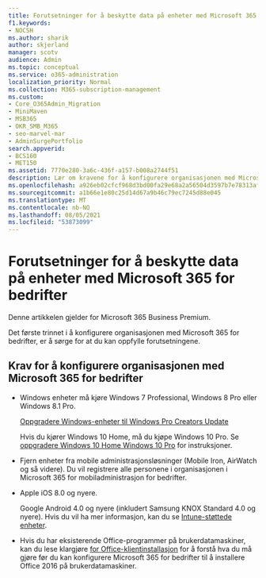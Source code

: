 ```yaml
---
title: Forutsetninger for å beskytte data på enheter med Microsoft 365 for bedrifter
f1.keywords:
- NOCSH
ms.author: sharik
author: skjerland
manager: scotv
audience: Admin
ms.topic: conceptual
ms.service: o365-administration
localization_priority: Normal
ms.collection: M365-subscription-management
ms.custom:
- Core_O365Admin_Migration
- MiniMaven
- MSB365
- OKR_SMB_M365
- seo-marvel-mar
- AdminSurgePortfolio
search.appverid:
- BCS160
- MET150
ms.assetid: 7770e280-3a6c-436f-a157-b008a2744f51
description: Lær om kravene for å konfigurere organisasjonen med Microsoft 365 for bedrifter og beskytte arbeidsdata på brukernes enheter.
ms.openlocfilehash: a926eb02cfcf968d3bd00fa29e68a2a56504d3597b7e78313af99af582a20b58
ms.sourcegitcommit: a1b66e1e80c25d14d67a9b46c79ec7245d88e045
ms.translationtype: MT
ms.contentlocale: nb-NO
ms.lasthandoff: 08/05/2021
ms.locfileid: "53873099"
---
```

# <a name="prerequisites-for-protecting-data-on-devices-with-microsoft-365-for-business"></a>Forutsetninger for å beskytte data på enheter med Microsoft 365 for bedrifter

Denne artikkelen gjelder for Microsoft 365 Business Premium.

Det første trinnet i å konfigurere organisasjonen med Microsoft 365 for bedrifter, er å sørge for at du kan oppfylle forutsetningene.
  
## <a name="requirements-for-setting-up-your-organization-with-microsoft-365-for-business"></a>Krav for å konfigurere organisasjonen med Microsoft 365 for bedrifter

- Windows enheter må kjøre Windows 7 Professional, Windows 8 Pro eller Windows 8.1 Pro.
    
    [Oppgradere Windows-enheter til Windows Pro Creators Update](upgrade-to-windows-pro-creators-update.md)
    
    Hvis du kjører Windows 10 Home, må du  kjøpe Windows 10 Pro. Se [oppgradere Windows 10 Home Windows 10 Pro](../business-video/upgrade.md) for instruksjoner. 
    
- Fjern enheter fra mobile administrasjonsløsninger (Mobile Iron, AirWatch og så videre). Du vil registrere alle personene i organisasjonen i Microsoft 365 for mobiladministrasjon for bedrifter.
    
- Apple iOS 8.0 og nyere.
    
    Google Android 4.0 og nyere (inkludert Samsung KNOX Standard 4.0 og nyere). Hvis du vil ha mer informasjon, kan du se [Intune-støttede enheter](/mem/intune/fundamentals/supported-devices-browsers).
    
- Hvis du har eksisterende Office-programmer på brukerdatamaskiner, kan du lese klargjøre [for Office-klientinstallasjon](prepare-for-office-client-deployment.md) for å forstå hva du må gjøre før du kan konfigurere Microsoft 365 for bedrifter til å installere Office 2016 på brukerdatamaskiner.